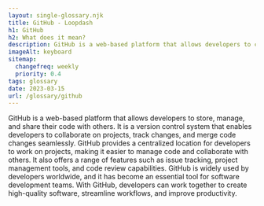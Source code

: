 ```yaml
--- 
layout: single-glossary.njk
title: GitHub - Loopdash
h1: GitHub
h2: What does it mean?
description: GitHub is a web-based platform that allows developers to collaborate on code, manage version control, and deploy their projects seamlessly, just like how WordPress enables developers to create and manage websites and blogs.
imageAlt: keyboard
sitemap:
  changefreq: weekly
  priority: 0.4
tags: glossary
date: 2023-03-15
url: /glossary/github
---
```


GitHub is a web-based platform that allows developers to store, manage, and share their code with others. It is a version control system that enables developers to collaborate on projects, track changes, and merge code changes seamlessly. GitHub provides a centralized location for developers to work on projects, making it easier to manage code and collaborate with others. It also offers a range of features such as issue tracking, project management tools, and code review capabilities. GitHub is widely used by developers worldwide, and it has become an essential tool for software development teams. With GitHub, developers can work together to create high-quality software, streamline workflows, and improve productivity.
